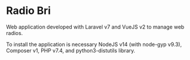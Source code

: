 # Radio Bri

Web application developed with Laravel v7 and VueJS v2 to manage web radios.

To install the application is necessary NodeJS v14 (with node-gyp v9.3), Composer v1, PHP v7.4, and python3-distutils library.
